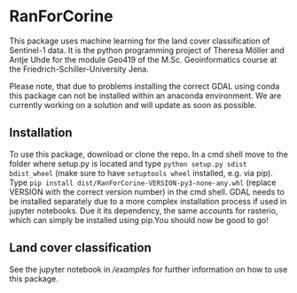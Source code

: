 # RanForCorine

This package uses machine learning for the land cover classification of 
Sentinel-1 data. It is the python programming project of Theresa Möller 
and Antje Uhde for the module Geo419 of the M.Sc. Geoinformatics course 
at the Friedrich-Schiller-University Jena.

Please note, that due to problems installing the correct GDAL using conda
this package can not be installed within an anaconda environment. We 
are currently working on a solution and will update as soon as possible.

Installation
------------
To use this package, download or clone the repo. In a cmd shell move to
the folder where setup.py is located and type `python setup.py sdist bdist_wheel` 
(make sure to have `setuptools wheel` installed, e.g. via pip). Type 
`pip install dist/RanForCorine-VERSION-py3-none-any.whl` (replace VERSION 
with the correct version number) in the cmd shell. GDAL 
needs to be installed separately due to a more complex installation process
if used in jupyter notebooks. Due it its dependency, the same accounts for
rasterio, which can simply be installed using pip.You should now be good
to go!

Land cover classification
-------------------------
See the jupyter notebook in */examples* for further information on how
to use this package.